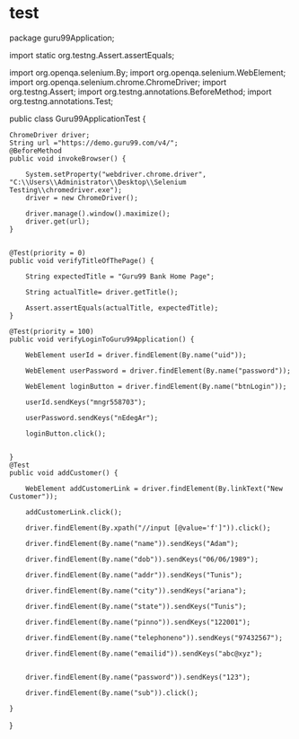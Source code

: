 # test
package guru99Application;

import static org.testng.Assert.assertEquals;

import org.openqa.selenium.By;
import org.openqa.selenium.WebElement;
import org.openqa.selenium.chrome.ChromeDriver;
import org.testng.Assert;
import org.testng.annotations.BeforeMethod;
import org.testng.annotations.Test;

public class Guru99ApplicationTest {
	
	ChromeDriver driver;
	String url ="https://demo.guru99.com/v4/";
	@BeforeMethod
	public void invokeBrowser() {
		
		System.setProperty("webdriver.chrome.driver", "C:\\Users\\Administrator\\Desktop\\Selenium Testing\\chromedriver.exe");
		driver = new ChromeDriver();
		
		driver.manage().window().maximize();
		driver.get(url);
	}
	
	
	@Test(priority = 0)
	public void verifyTitleOfThePage() {
		
		String expectedTitle = "Guru99 Bank Home Page";
		
		String actualTitle= driver.getTitle();
		
		Assert.assertEquals(actualTitle, expectedTitle);
	}
	
	@Test(priority = 100)
	public void verifyLoginToGuru99Application() {
		
		WebElement userId = driver.findElement(By.name("uid"));
		
		WebElement userPassword = driver.findElement(By.name("password"));
		
		WebElement loginButton = driver.findElement(By.name("btnLogin"));
		
		userId.sendKeys("mngr558703");
		
		userPassword.sendKeys("nEdegAr");
		
		loginButton.click();
		
		
	}
	@Test
	public void addCustomer() {
		
		WebElement addCustomerLink = driver.findElement(By.linkText("New Customer"));
		
		addCustomerLink.click();
		
		driver.findElement(By.xpath("//input [@value='f']")).click();
		
		driver.findElement(By.name("name")).sendKeys("Adam");
		
		driver.findElement(By.name("dob")).sendKeys("06/06/1989");
		
		driver.findElement(By.name("addr")).sendKeys("Tunis");
		
		driver.findElement(By.name("city")).sendKeys("ariana");
		
		driver.findElement(By.name("state")).sendKeys("Tunis");
		
		driver.findElement(By.name("pinno")).sendKeys("122001");
		
		driver.findElement(By.name("telephoneno")).sendKeys("97432567");
		
		driver.findElement(By.name("emailid")).sendKeys("abc@xyz");
		
		
		driver.findElement(By.name("password")).sendKeys("123");
		
		driver.findElement(By.name("sub")).click();
		
	}

}
